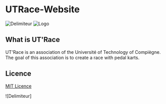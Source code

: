 # UTRace-Website

![Delimiteur](https://zupimages.net/up/19/39/gwom.png)
![Logo](https://zupimages.net/up/19/48/7wsd.png)

## What is UT'Race

UT'Race is an association of the Université of Technology of Compiègne. The goal of this association is to create a race with pedal karts.

## Licence

[MIT Licence](https://choosealicense.com/licenses/mit)

![Delimiteur]
